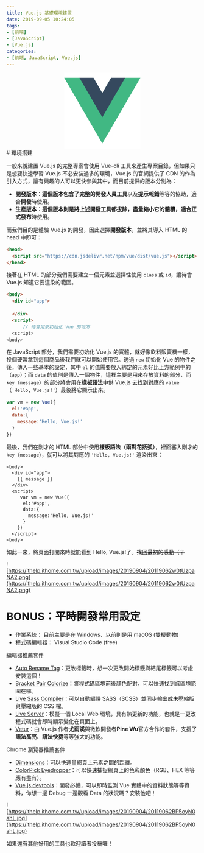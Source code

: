```yaml
---
title: Vue.js 基礎環境建置
date: 2019-09-05 10:24:05
tags:
- [前端]
- [JavaScript]
- [Vue.js]
categories: 
- [前端, JavaScript, Vue.js]
---
```


<div style="display:flex;justify-content:center;">
  <img style="object-fit:cover;" src='/images/vue-logo.png' width='200px' height='200px' />
</div>
# 環境搭建

一般來說建置 Vue.js 的完整專案會使用 Vue-cli 工具來產生專案目錄，但如果只是想要快速學習 Vue.js 不必安裝過多的環境，Vue.js 的官網提供了 CDN 的作為引入方式，讓有興趣的人可以更快參與其中，而目前提供的版本分別為：

- **開發版本：**這個版本包含了**完整的開發人員工具**以及**提示報錯**等等的協助，適合**開發**時使用。
- **生產版本：**這個版本則是將上述開發工具都拔除，盡量縮小它的體積，適合**正式發布**時使用。

而我們目的是體驗 Vue.js 的開發，因此選擇**開發版本**，並將其導入 HTML 的 head 中即可：
```html
<head>
  <script src="https://cdn.jsdelivr.net/npm/vue/dist/vue.js"></script>
</head>
```

接著在 HTML 的部分我們需要建立一個元素並選擇性使用 `class` 或 `id`，讓待會 Vue.js 知道它要渲染的範圍。

```html
<body>
  <div id="app">

  </div>
  <script>
      // 待會用來初始化 Vue 的地方
  <script>
<body>
```



在 JavaScript 部分，我們需要初始化 Vue.js 的實體，就好像飲料販賣機一樣，投個硬幣拿到這個商品後我們就可以開始使用它。透過 `new` 初始化 Vue 的物件之後，傳入一些基本的設定，其中 `el` 的值需要放入綁定的元素好比上方範例中的（`app`）；而 `data` 的值則是傳入一個物件，這裡主要是用來存放資料的部分，而 `key`（`message`）的部分將會用在**樣板語法**中供 Vue.js 去找到對應的 `value`（`'Hello, Vue.js!'`）最後將它顯示出來。

```javascript
var vm = new Vue({
  el:'#app',
  data:{
    message:'Hello, Vue.js!'
  } 
})
```

最後，我們在剛才的 HTML 部分中使用**樣板語法（兩對花括弧）**，裡面塞入剛才的 `key`（`message`），就可以將其對應的 `'Hello, Vue.js!'` 渲染出來：

```
<body>
  <div id="app">
    {{ message }}
  </div>
  <script>
     var vm = new Vue({
      el:'#app',
      data:{
        message:'Hello, Vue.js!'
      } 
    })
  </script>
<body>
```

如此一來，將頁面打開來時就能看到 Hello, Vue.js!了。~~找回最初的感動（？~~

![https://ithelp.ithome.com.tw/upload/images/20190904/20119062w0tUzpaNA2.png](https://ithelp.ithome.com.tw/upload/images/20190904/20119062w0tUzpaNA2.png)

# BONUS：平時開發常用設定
- 作業系統： 目前主要是在 Windows、以前則是用 macOS (雙棲動物)
- 程式碼編輯器： Visual Studio Code (free)

編輯器推薦套件
- [Auto Rename Tag](https://marketplace.visualstudio.com/items?itemName=formulahendry.auto-rename-tag)：更改標籤時，想一次更改開始標籤與結尾標籤可以考慮安裝這個！
- [Bracket Pair Colorize](https://marketplace.visualstudio.com/items?itemName=CoenraadS.bracket-pair-colorizer)：將程式碼區塊前後顏色配對，可以快速找到該區塊範圍在哪。
- [Live Sass Compiler](https://marketplace.visualstudio.com/items?itemName=ritwickdey.live-sass)：可以自動編譯 SASS（SCSS）並同步輸出成未壓縮版與壓縮版的 CSS 檔。
- [Live Server](https://marketplace.visualstudio.com/items?itemName=ritwickdey.LiveServer)：模擬一個 Local Web 環境，具有熱更新的功能，也就是一更改程式碼就會即時顯示變化在頁面上。
- [Vetur](https://marketplace.visualstudio.com/items?itemName=octref.vetur)：由 Vue.js 作者**尤雨溪**與微軟開發者**Pine Wu**官方合作的套件，支援了**語法高亮**、**語法快捷**等等強大的功能。

Chrome 瀏覽器推薦套件
- [Dimensions](https://chrome.google.com/webstore/detail/dimensions/baocaagndhipibgklemoalmkljaimfdj)：可以快速量網頁上元素之間的距離。
- [ColorPick Eyedropper](https://chrome.google.com/webstore/detail/colorpick-eyedropper/ohcpnigalekghcmgcdcenkpelffpdolg)：可以快速捕捉網頁上的色彩顏色（RGB、HEX 等等應有盡有）。
- [Vue.js devtools](https://chrome.google.com/webstore/detail/vuejs-devtools/nhdogjmejiglipccpnnnanhbledajbpd)：開發必備，可以即時監測 Vue 實體中的資料狀態等等資料，你想一邊 Debug 一邊觀看 Data 的狀況嗎？安裝他吧！

![https://ithelp.ithome.com.tw/upload/images/20190904/20119062BP5oyN0ahL.jpg](https://ithelp.ithome.com.tw/upload/images/20190904/20119062BP5oyN0ahL.jpg)

如果還有其他好用的工具也歡迎讀者投稿囉！